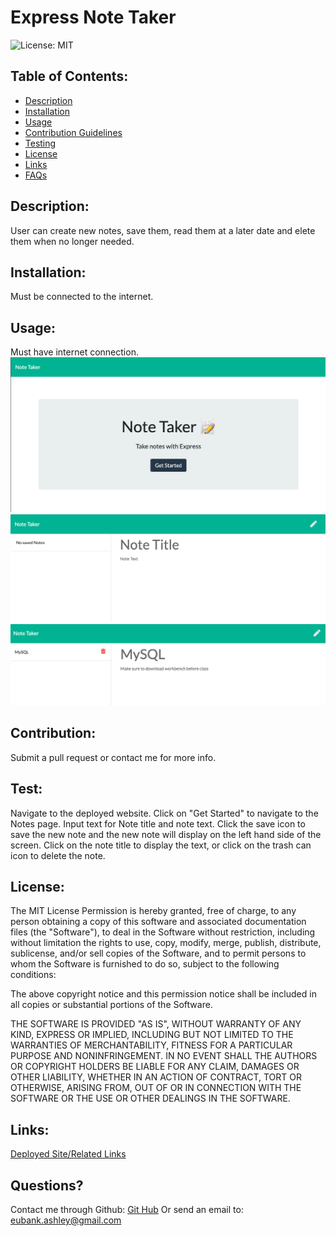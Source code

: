 # Express Note Taker  
![License: MIT](https://img.shields.io/badge/License-MIT-green.svg)

## Table of Contents:
* [Description](#Description)
* [Installation](##installation)
* [Usage](##usage)
* [Contribution Guidelines](##contribution)
* [Testing](##test)
* [License](##license)
* [Links](##links)
* [FAQs](##Questions)

## Description:
User can create new notes, save them, read them at a later date and elete them when no longer needed.

## Installation:
Must be connected to the internet.

## Usage:
Must have internet connection.
![Page Start](./public/assets/home-page.png)
![Notes Page](./public/assets/note-page.png)
![Saved Note](./public/assets/saved-note.png)

## Contribution:
Submit a pull request or contact me for more info.

## Test:
Navigate to the deployed website. Click on "Get Started" to navigate to the Notes page. Input text for Note title and note text. Click the save icon to save the new note and the new note will display on the left hand side of the screen. Click on the note title to display the text, or click on the trash can icon to delete the note.

## License:
The MIT License 
Permission is hereby granted, free of charge, to any person obtaining a copy of this software and associated documentation files (the "Software"), to deal in the Software without restriction, including without limitation the rights to use, copy, modify, merge, publish, distribute, sublicense, and/or sell copies of the Software, and to permit persons to whom the Software is furnished to do so, subject to the following conditions:

The above copyright notice and this permission notice shall be included in all copies or substantial portions of the Software.

THE SOFTWARE IS PROVIDED "AS IS", WITHOUT WARRANTY OF ANY KIND, EXPRESS OR IMPLIED, INCLUDING BUT NOT LIMITED TO THE WARRANTIES OF MERCHANTABILITY, FITNESS FOR A PARTICULAR PURPOSE AND NONINFRINGEMENT. IN NO EVENT SHALL THE AUTHORS OR COPYRIGHT HOLDERS BE LIABLE FOR ANY CLAIM, DAMAGES OR OTHER LIABILITY, WHETHER IN AN ACTION OF CONTRACT, TORT OR OTHERWISE, ARISING FROM, OUT OF OR IN CONNECTION WITH THE SOFTWARE OR THE USE OR OTHER DEALINGS IN THE SOFTWARE.

## Links:
[Deployed Site/Related Links](https://note-taking-master.herokuapp.com/)

## Questions?
Contact me through Github:
[Git Hub](https://github.com/eubank87)
Or send an email to: eubank.ashley@gmail.com
    
